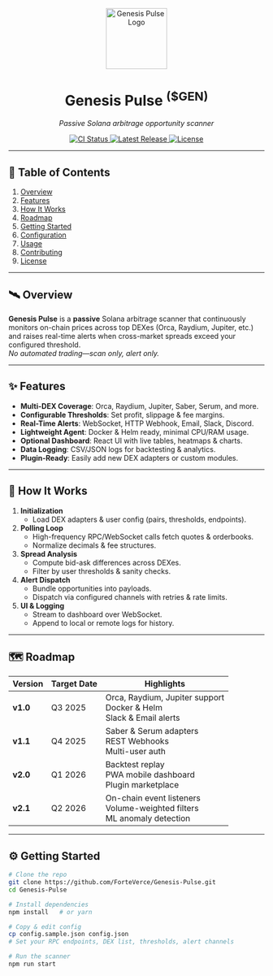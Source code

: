 <p align="center">
  <img src="docs/images/Genesis Pulse (GEN).png" alt="Genesis Pulse Logo" width="120" />
  <h1 align="center">Genesis Pulse <sup>($GEN)</sup></h1>
  <p align="center"><em>Passive Solana arbitrage opportunity scanner</em></p>
  <p align="center">
    <a href="https://github.com/ForteVerce/Genesis-Pulse/actions">
      <img src="https://img.shields.io/github/actions/workflow/status/ForteVerce/Genesis-Pulse/ci.yml?branch=main" alt="CI Status"/>
    </a>
    <a href="https://github.com/ForteVerce/Genesis-Pulse/releases">
      <img src="https://img.shields.io/github/v/release/ForteVerce/Genesis-Pulse" alt="Latest Release"/>
    </a>
    <a href="https://github.com/ForteVerce/Genesis-Pulse/blob/main/LICENSE">
      <img src="https://img.shields.io/github/license/ForteVerce/Genesis-Pulse" alt="License"/>
    </a>
  </p>
</p>

---

## 🔎 Table of Contents
1. [Overview](#-overview)  
2. [Features](#-features)  
3. [How It Works](#-how-it-works)  
4. [Roadmap](#-roadmap)  
5. [Getting Started](#-getting-started)  
6. [Configuration](#-configuration)  
7. [Usage](#-usage)  
8. [Contributing](#-contributing)  
9. [License](#-license)  

---

## 🛰️ Overview
**Genesis Pulse** is a **passive** Solana arbitrage scanner that continuously monitors on-chain prices across top DEXes (Orca, Raydium, Jupiter, etc.) and raises real-time alerts when cross-market spreads exceed your configured threshold.  
_No automated trading—scan only, alert only._

---

## ✨ Features
- **Multi-DEX Coverage**: Orca, Raydium, Jupiter, Saber, Serum, and more.  
- **Configurable Thresholds**: Set profit, slippage & fee margins.  
- **Real-Time Alerts**: WebSocket, HTTP Webhook, Email, Slack, Discord.  
- **Lightweight Agent**: Docker & Helm ready, minimal CPU/RAM usage.  
- **Optional Dashboard**: React UI with live tables, heatmaps & charts.  
- **Data Logging**: CSV/JSON logs for backtesting & analytics.  
- **Plugin-Ready**: Easily add new DEX adapters or custom modules.

---

## 🚀 How It Works
1. **Initialization**  
   - Load DEX adapters & user config (pairs, thresholds, endpoints).  
2. **Polling Loop**  
   - High-frequency RPC/WebSocket calls fetch quotes & orderbooks.  
   - Normalize decimals & fee structures.  
3. **Spread Analysis**  
   - Compute bid-ask differences across DEXes.  
   - Filter by user thresholds & sanity checks.  
4. **Alert Dispatch**  
   - Bundle opportunities into payloads.  
   - Dispatch via configured channels with retries & rate limits.  
5. **UI & Logging**  
   - Stream to dashboard over WebSocket.  
   - Append to local or remote logs for history.

---

## 🗺️ Roadmap

| Version | Target Date | Highlights                                       |
| ------- | ----------- | ------------------------------------------------ |
| **v1.0**| Q3 2025     | Orca, Raydium, Jupiter support<br>Docker & Helm<br>Slack & Email alerts |
| **v1.1**| Q4 2025     | Saber & Serum adapters<br>REST Webhooks<br>Multi-user auth |
| **v2.0**| Q1 2026     | Backtest replay<br>PWA mobile dashboard<br>Plugin marketplace |
| **v2.1**| Q2 2026     | On-chain event listeners<br>Volume-weighted filters<br>ML anomaly detection |

---

## ⚙️ Getting Started

```bash
# Clone the repo
git clone https://github.com/ForteVerce/Genesis-Pulse.git
cd Genesis-Pulse

# Install dependencies
npm install   # or yarn

# Copy & edit config
cp config.sample.json config.json
# Set your RPC endpoints, DEX list, thresholds, alert channels

# Run the scanner
npm run start
